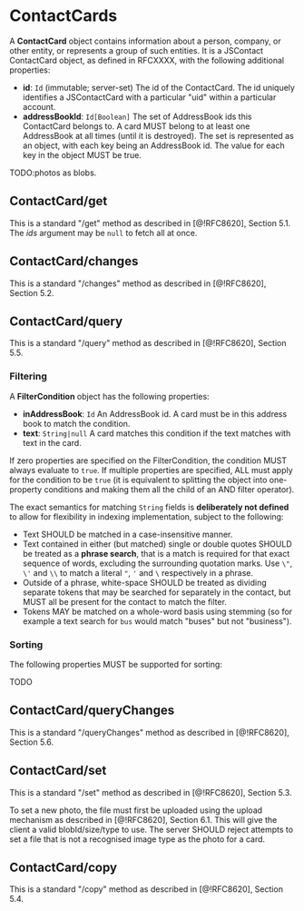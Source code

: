 # ContactCards

A **ContactCard** object contains information about a person, company, or other entity, or represents a group of such entities. It is a JSContact ContactCard object, as defined in RFCXXXX, with the following additional properties:

- **id**: `Id` (immutable; server-set)
  The id of the ContactCard. The id uniquely identifies a JSContactCard with a particular "uid" within a particular account.
- **addressBookId**: `Id[Boolean]`
  The set of AddressBook ids this ContactCard belongs to. A card MUST belong to at least one AddressBook at all times (until it is destroyed). The set is represented as an object, with each key being an AddressBook id. The value for each key in the object MUST be true.

TODO:photos as blobs.

## ContactCard/get

This is a standard "/get" method as described in [@!RFC8620], Section 5.1. The *ids* argument may be `null` to fetch all at once.

## ContactCard/changes

This is a standard "/changes" method as described in [@!RFC8620], Section 5.2.

## ContactCard/query

This is a standard "/query" method as described in [@!RFC8620], Section 5.5.

### Filtering

A **FilterCondition** object has the following properties:

- **inAddressBook**: `Id`
  An AddressBook id. A card must be in this address book to match the condition.
- **text**: `String|null`
  A card matches this condition if the text matches with text in the card.

If zero properties are specified on the FilterCondition, the condition MUST always evaluate to `true`. If multiple properties are specified, ALL must apply for the condition to be `true` (it is equivalent to splitting the object into one-property conditions and making them all the child of an AND filter operator).

The exact semantics for matching `String` fields is **deliberately not defined** to allow for flexibility in indexing implementation, subject to the following:

- Text SHOULD be matched in a case-insensitive manner.
- Text contained in either (but matched) single or double quotes SHOULD be treated as a **phrase search**, that is a match is required for that exact sequence of words, excluding the surrounding quotation marks. Use `\"`, `\'` and `\\` to match a literal `"`, `'` and `\` respectively in a phrase.
- Outside of a phrase, white-space SHOULD be treated as dividing separate tokens that may be searched for separately in the contact, but MUST all be present for the contact to match the filter.
- Tokens MAY be matched on a whole-word basis using stemming (so for example a text search for `bus` would match "buses" but not "business").

### Sorting

The following properties MUST be supported for sorting:

TODO

## ContactCard/queryChanges

This is a standard "/queryChanges" method as described in [@!RFC8620], Section 5.6.

## ContactCard/set

This is a standard "/set" method as described in [@!RFC8620], Section 5.3.

To set a new photo, the file must first be uploaded using the upload mechanism as described in [@!RFC8620], Section 6.1. This will give the client a valid blobId/size/type to use. The server SHOULD reject attempts to set a file that is not a recognised image type as the photo for a card.

## ContactCard/copy

This is a standard "/copy" method as described in [@!RFC8620], Section 5.4.

